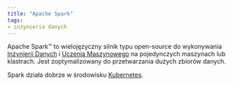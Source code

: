 ```yaml
---
title: "Apache Spark"
tags:
- inżynieria danych
---
```

Apache Spark™ to wielojęzyczny silnik typu open-source do wykonywania [Inżynierii Danych](notes/data%20engineering.md) i [Uczenia Maszynowego](notes/uczenie%20maszynowe.md) na pojedynczych maszynach lub klastrach. Jest zoptymalizowany do przetwarzania dużych zbiorów danych.

Spark działa dobrze w środowisku [Kubernetes](notes/kubernetes.md).